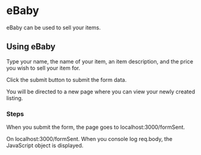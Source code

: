 # eBaby

eBaby can be used to sell your items.

## Using eBaby

Type your name, the name of your item, an item description, and the price you wish to sell your item for.

Click the submit button to submit the form data.

You will be directed to a new page where you can view your newly created listing.

### Steps

When you submit the form, the page goes to localhost:3000/formSent. 

On localhost:3000/formSent. When you console log req.body, the JavaScript object is displayed.
